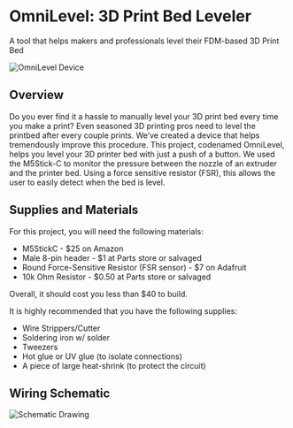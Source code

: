 # OmniLevel: 3D Print Bed Leveler
A tool that helps makers and professionals level their FDM-based 3D Print Bed

![OmniLevel Device](https://raw.githubusercontent.com/dominicklee/3D-Print-Bed-Leveler/main/OmniLevel.jpg)

## Overview ##
Do you ever find it a hassle to manually level your 3D print bed every time you make a print? Even seasoned 3D printing pros need to level the printbed after every couple prints. We’ve created a device that helps tremendously improve this procedure. This project, codenamed OmniLevel, helps you level your 3D printer bed with just a push of a button. We used the M5Stick-C to monitor the pressure between the nozzle of an extruder and the printer bed. Using a force sensitive resistor (FSR), this allows the user to easily detect when the bed is level.

## Supplies and Materials ##
For this project, you will need the following materials:

- M5StickC - $25 on Amazon
- Male 8-pin header - $1 at Parts store or salvaged
- Round Force-Sensitive Resistor (FSR sensor) - $7 on Adafruit
- 10k Ohm Resistor - $0.50 at Parts store or salvaged

Overall, it should cost you less than $40 to build.

It is highly recommended that you have the following supplies:

- Wire Strippers/Cutter
- Soldering iron w/ solder
- Tweezers
- Hot glue or UV glue (to isolate connections)
- A piece of large heat-shrink (to protect the circuit)

## Wiring Schematic ##
![Schematic Drawing](https://raw.githubusercontent.com/dominicklee/3D-Print-Bed-Leveler/main/Bed%20Leveling%20Tool%20Schematic.jpg)